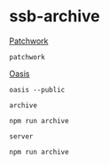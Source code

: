 # ssb-archive

[Patchwork](https://github.com/ssbc/patchwork/)

```shell
patchwork
```

[Oasis](https://github.com/fraction/oasis)

```shell
oasis --public
```

`archive`

```shell
npm run archive
```

`server`

```shell
npm run archive
```
